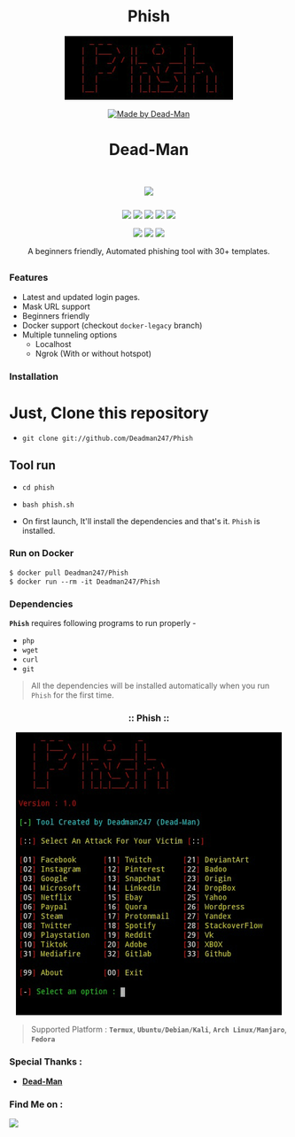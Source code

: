 <!-- Phish -->
<h1 align="center">Phish</h1><p align="center">
</h3>
<p align="center">
<img src="logo.JPG"/>
</p>
<p align="center">
<a href="#"><img title="Made by Dead-Man" src="https://img.shields.io/badge/MADE%20in-Bangladesh-green?colorA=%23ff0000&colorB=%23017e40&style=for-the-badge"></a>
</p>
<h1 align="center">Dead-Man</h1><p align="center">
<h1 align="center">
  <img src="https://img.shields.io/badge/Author-Dead--Man-cyan?style=flat-square">
  </h1><p align="center">
<p align="center">
  <img src="https://img.shields.io/badge/Version-2.1-green?style=for-the-badge">
  <img src="https://img.shields.io/github/license/Deadman247/Phish?style=for-the-badge">
  <img src="https://img.shields.io/github/stars/Deadman247/Phish?style=for-the-badge">
  <img src="https://img.shields.io/github/issues/Deadman247/Phish?color=red&style=for-the-badge">
  <img src="https://img.shields.io/github/forks/Deadman/Phish?color=teal&style=for-the-badge">
</p>

<p align="center">

  <img src="https://img.shields.io/badge/Open%20Source-Yes-cyan?style=flat-square">
  <img src="https://img.shields.io/badge/MADE%20IN-BANGLADESH-green?colorA=%23ff0000&colorB=%23017e40&style=flat-square">
  <img src="https://img.shields.io/badge/Written%20In-Bash-cyan?style=flat-square">
</p>

<p align="center">A beginners friendly, Automated phishing tool with 30+ templates.</p>

##

### Features

- Latest and updated login pages.
- Mask URL support 
- Beginners friendly
- Docker support (checkout `docker-legacy` branch)
- Multiple tunneling options
  - Localhost
  - Ngrok (With or without hotspot)


### Installation

# Just, Clone this repository

- `git clone git://github.com/Deadman247/Phish`

## Tool run
- `cd phish`
- `bash phish.sh`


- On first launch, It'll install the dependencies and that's it. `Phish` is installed.

### Run on Docker
```
$ docker pull Deadman247/Phish
$ docker run --rm -it Deadman247/Phish
```

### Dependencies

**`Phish`** requires following programs to run properly - 
- `php`
- `wget`
- `curl`
- `git`

> All the dependencies will be installed automatically when you run `Phish` for the first time.
<h3 align="center">
:: Phish ::
</h3>
<p align="center">
<img src="Phish.JPG"/>
</p>

> Supported Platform : **`Termux`**, **`Ubuntu/Debian/Kali`**, **`Arch Linux/Manjaro`**, **`Fedora`**

### Special Thanks :

- [**Dead-Man**](https://github.com/Deadman247)

### Find Me on :
<p align="left">
  <a href="https://github.com/Deadman247" target="_blank"><img src="https://img.shields.io/badge/Github-Dead--Man-green?style=for-the-badge&logo=github"></a>
</p>
